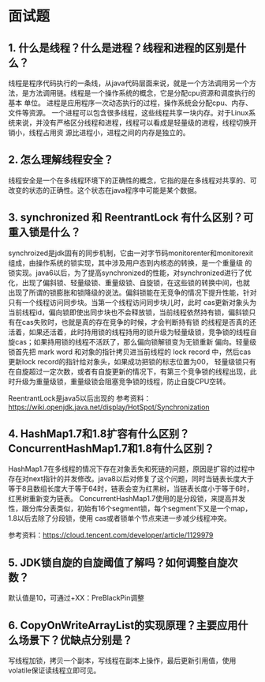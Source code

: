# 面试题
## 1. 什么是线程？什么是进程？线程和进程的区别是什么？
线程是程序代码执行的一条线，从java代码层面来说，就是一个方法调用另一个方法，是方法调用链。线程是一个操作系统的概念，它是分配cpu资源和调度执行的基本
单位。
进程是应用程序一次动态执行的过程，操作系统会分配cpu、内存、文件等资源。
一个进程可以包含很多线程，这些线程共享一块内存。对于Linux系统来说，并没有严格区分线程和进程，线程可以看成是轻量级的进程，线程切换开销小，线程占用资
源比进程小，进程之间的内存是独立的。

## 2. 怎么理解线程安全？
线程安全是一个在多线程环境下的正确性的概念，它指的是在多线程对共享的、可改变的状态的正确性。这个状态在java程序中可能是某个数据。

## 3. synchronized 和 ReentrantLock 有什么区别？可重入锁是什么？
synchroized是jdk固有的同步机制，它由一对字节码monitorenter和monitorexit组成，由操作系统的锁实现，其中涉及用户态到内核态的转换，是一个重量级
的锁实现。java6以后，为了提高synchronized的性能，对synchronized进行了优化，出现了偏斜锁、轻量级锁、重量级锁、自旋锁，在这些锁的转换中间，也就
出现了所谓的锁膨胀和锁降级的说法。偏斜锁能在无竞争的情况下提升性能，针对只有一个线程访问同步块。当第一个线程访问同步块儿时，此时
cas更新对象头为当前线程id，偏向锁即使出同步块也不会释放锁，当前线程依然持有锁，偏斜锁只有在cas失败时，也就是真的存在竞争的时候，才会判断持有锁
的线程是否真的还活着，如果还活着，此时持用锁的线程持用的锁升级为轻量级锁，竞争锁的线程自旋cas；如果持用锁的线程不活跃了，那么偏向锁解锁变为无锁重新
偏向。轻量级锁首先把 mark word 和对象的指针拷贝进当前线程的 lock record 中，然后cas更新lock record的指针给对象头，如果成功把锁的标志位置为00，
轻量级锁只有在自旋超过一定次数，或者有自旋更新的情况下，有第三个竞争锁的线程出现，此时升级为重量级锁，重量级锁会阻塞竞争锁的线程，防止自旋CPU空转。

ReentrantLock是java5以后出现的
参考资料：https://wiki.openjdk.java.net/display/HotSpot/Synchronization

## 4. HashMap1.7和1.8扩容有什么区别？ConcurrentHashMap1.7和1.8有什么区别？
HashMap1.7在多线程的情况下存在对象丢失和死链的问题，原因是扩容的过程中存在对next指针的并发修改。java8以后对修复了这个问题，同时当链表长度大于
等于8且数组长度大于等于64时，链表会变为红黑树，当链表长度小于等于6时，红黑树重新变为链表。
ConcurrentHashMap1.7使用的是分段锁，来提高并发性，跟分库分表类似，初始有16个segment锁，每个segment下又是一个map，1.8以后去除了分段锁，使用
cas或者锁单个节点来进一步减少线程冲突。

参考资料：https://cloud.tencent.com/developer/article/1129979

## 5. JDK锁自旋的自旋阈值了解吗？如何调整自旋次数？
默认值是10，可通过+XX：PreBlackPin调整

## 6. CopyOnWriteArrayList的实现原理？主要应用什么场景下？优缺点分别是？
写线程加锁，拷贝一个副本，写线程在副本上操作，最后更新引用值，使用volatile保证读线程立即可见。